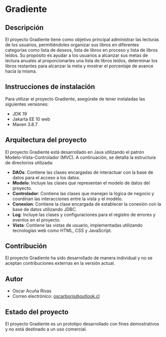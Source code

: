 # Gradiente

## Descripción

El proyecto Gradiente tiene como objetivo principal administrar las lecturas de los usuarios, permitiéndoles organizar sus libros en diferentes categorías como lista de deseos, lista de libros en proceso y lista de libros leídos. Su propósito es ayudar a los usuarios a alcanzar sus metas de lectura anuales al proporcionarles una lista de libros leídos, determinar los libros restantes para alcanzar la meta y mostrar el porcentaje de avance hacia la misma.

## Instrucciones de instalación

Para utilizar el proyecto Gradiente, asegúrate de tener instaladas las siguientes versiones:

- JDK 19
- Jakarta EE 10 web
- Maven 3.8.7

## Arquitectura del proyecto

El proyecto Gradiente está desarrollado en Java utilizando el patrón Modelo-Vista-Controlador (MVC). A continuación, se detalla la estructura de directorios utilizada:

- **DAOs**: Contiene las clases encargadas de interactuar con la base de datos para el acceso a los datos.
- **Modelo**: Incluye las clases que representan el modelo de datos del proyecto.
- **Controlador**: Contiene las clases que manejan la lógica de negocio y coordinan las interacciones entre la vista y el modelo.
- **Conexion**: Contiene la clase encargada de establecer la conexión con la base de datos utilizando JDBC.
- **Log**: Incluye las clases y configuraciones para el registro de errores y eventos en el proyecto.
- **Vista**: Contiene las vistas de usuario, implementadas utilizando tecnologías web como HTML, CSS y JavaScript.

## Contribución

El proyecto Gradiente ha sido desarrollado de manera individual y no se aceptan contribuciones externas en la versión actual.

## Autor

- Oscar Acuña Rivas
- Correo electrónico: oscarboris@outlook.cl

## Estado del proyecto

El proyecto Gradiente es un prototipo desarrollado con fines demostrativos y no está destinado a un uso comercial.
